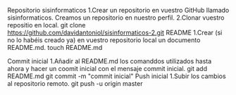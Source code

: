 Repositorio sisinformaticos
	1.Crear un repositorio en vuestro GitHub llamado sisinformaticos.
		Creamos un repositorio en nuestro perfil.
	2.Clonar vuestro repositio en local.
		git clone https://github.com/davidantoniol/sisinformaticos-2.git
README
	1.Crear (si no lo habéis creado ya) en vuestro repositorio local un documento README.md.
		touch README.md

Commit inicial
	1.Añadir al README.md los comanddos utilizados hasta ahora y hacer un coomit inicial con el mensaje commit inicial.
		git add README.md
		git commit -m "commit inicial"
Push inicial
	1.Subir los cambios al repositorio remoto.
		git push -u origin master
